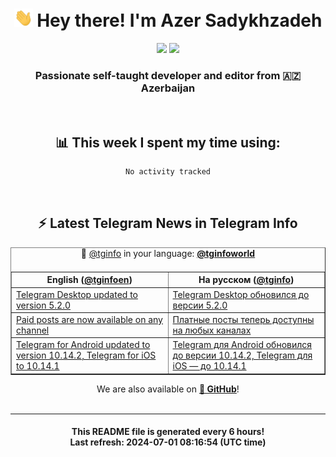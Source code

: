 <div align="center">
	<div>
		<h1>
      <img src="./assets/hi.gif" width="30px"> Hey there! I'm Azer Sadykhzadeh
    </h1>
    <img height="18" src="https://komarev.com/ghpvc/?username=sadykhzadeh&label=Views&color=2081c1&style=flat-square" />
		<a href="https://wakatime.com/Azer"> <img height="18" src="https://wakatime.com/badge/user/f80ae27a-c328-426f-a381-bc84136e2dd6.svg" /> </a>
    <h3>
      Passionate self-taught developer and editor from 🇦🇿 Azerbaijan
    </h3>
  </div>
  <br>

<h2>📊 This week I spent my time using:</h2>

<!--START_SECTION:waka-->

```txt
No activity tracked
```

<!--END_SECTION:waka-->

<br>

<h2>⚡️ Latest Telegram News in Telegram Info</h2>
  <table border>
		<tr>
			<th width="50%">English (<a href="https://t.me/tginfoen">@tginfoen</a>)</th>
			<th>На русском (<a href="https://t.me/tginfo">@tginfo</a>)</th>
		</tr>
		<caption>🚩 <a href="https://t.me/tginfo">@tginfo</a> in your language: <a href="https://t.me/tginfoworld"><b>@tginfoworld</b></a><caption/>
  <tr><td><a href="https://t.me/tginfoen/1935">Telegram Desktop updated to version 5.2.0</a></td>
    <td><a href="https://t.me/tginfo/4048">Telegram Desktop обновился до версии 5.2.0</a></td></tr><tr><td><a href="https://t.me/tginfoen/1934">Paid posts are now available on any channel</a></td>
    <td><a href="https://t.me/tginfo/4047">Платные посты теперь доступны на любых каналах</a></td></tr><tr><td><a href="https://t.me/tginfoen/1933">Telegram for Android updated to version 10.14.2, Telegram for iOS to 10.14.1</a></td>
    <td><a href="https://t.me/tginfo/4046">Telegram для Android обновился до версии 10.14.2, Telegram для iOS — до 10.14.1</a></td></tr>
</table>
We are also available on <a href="https://github.com/tginfo"><b>🐙 GitHub</b></a>!
</div>

<br>
<hr>
<h4 align="center">This README file is generated <b>every 6 hours</b>!</br>Last refresh: <b>2024-07-01 08:16:54 (UTC time)</b></h4>
